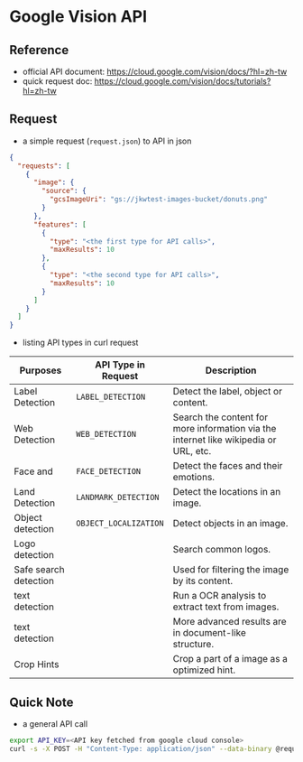 # Google Vision API



## Reference



* official API document: <https://cloud.google.com/vision/docs/?hl=zh-tw>
* quick request doc: https://cloud.google.com/vision/docs/tutorials?hl=zh-tw



## Request


* a simple request (`request.json`) to API in json

```json
{
  "requests": [
    {
      "image": {
        "source": {
          "gcsImageUri": "gs://jkwtest-images-bucket/donuts.png"
        }
      },
      "features": [
        {
          "type": "<the first type for API calls>",
          "maxResults": 10
        },
        {
          "type": "<the second type for API calls>",
          "maxResults": 10
        }
      ]
    }
  ]
}
```

* listing API types in curl request

| Purposes                | API Type in Request  | Description |
| ----------------------- | -------------------- | --|
| Label Detection         | `LABEL_DETECTION`    |Detect the label, object or content.|
| Web Detection           | `WEB_DETECTION`      |Search the content for more information via the internet like wikipedia or URL, etc.|
| Face and | `FACE_DETECTION` | Detect the faces and their emotions. |
| Land Detection | `LANDMARK_DETECTION` |Detect the locations in an image.|
| Object detection | `OBJECT_LOCALIZATION` |Detect objects in an image.|
| Logo detection | | Search common logos. |
| Safe search detection | | Used for filtering the image by its content.  |
| text detection || Run a OCR analysis to extract text from images. |
| text detection || More advanced results are in document-like structure. |
| Crop Hints || Crop a part of a image as a optimized hint. |


## Quick Note

* a general API call

```sh
export API_KEY=<API key fetched from google cloud console>
curl -s -X POST -H "Content-Type: application/json" --data-binary @request.json  https://vision.googleapis.com/v1/images:annotate?key=${API_KEY}
```


